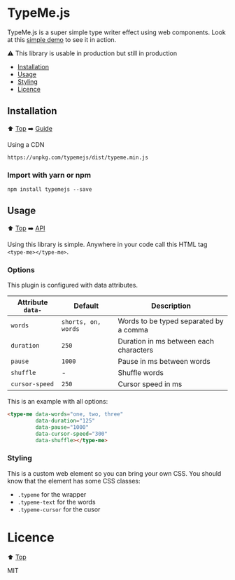 # TypeMe.js

TypeMe.js is a super simple type writer effect using web components. Look at this [simple demo](https://marceauka.github.io/typeme.js/) to see it in action.

⚠️ This library is usable in production but still in production

- [Installation](#installation)
- [Usage](#usage)
- [Styling](#styling)
- [Licence](#licence)

## Installation

⬆️ [Top](#typemejs) ➡️ [Guide](#guide) 

Using a CDN

```
https://unpkg.com/typemejs/dist/typeme.min.js
```

### Import with yarn or npm

```
npm install typemejs --save
```

## Usage

⬆️ [Top](#typemejs) ➡️ [API](#api)

Using this library is simple. Anywhere in your code call this HTML tag `<type-me></type-me>`.

### Options

This plugin is configured with data attributes.

| Attribute `data-` | Default | Description |
|-------------------|---------|-------------|
| `words` | `shorts, on, words` | Words to be typed separated by a comma |
| `duration` | `250` | Duration in ms between each characters |
| `pause` | `1000` | Pause in ms between words |
| `shuffle` | - | Shuffle words |
| `cursor-speed` | `250` | Cursor speed in ms |

This is an example with all options:

```html
<type-me data-words="one, two, three" 
         data-duration="125" 
         data-pause="1000"
         data-cursor-speed="300"
         data-shuffle></type-me>
```

### Styling

This is a custom web element so you can bring your own CSS. You should know that the element has some CSS classes:

- `.typeme` for the wrapper
- `.typeme-text` for the words
- `.typeme-cursor` for the cusor 

# Licence

⬆️ [Top](#typemejs)

MIT
